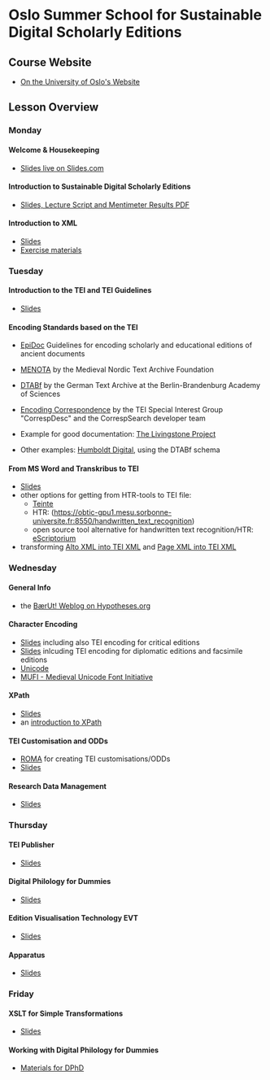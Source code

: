 # Oslo Summer School for Sustainable Digital Scholarly Editions

## Course Website

- [On the University of Oslo's Website](https://www.ub.uio.no/english/libraries/dsc/berut/events/workshops/2025-09-22-26_xml-summerschool.html)

## Lesson Overview

### Monday

#### Welcome & Housekeeping

- [Slides live on Slides.com](https://slides.com/annikarockenberger/oslo-summer-school_2025)

#### Introduction to Sustainable Digital Scholarly Editions

- [Slides, Lecture Script and Mentimeter Results PDF](https://zenodo.org/records/17177211)

#### Introduction to XML

- [Slides](2025-BaerUt-Markup_XML.pdf)
- [Exercise materials](https://raw.githubusercontent.com/emylonas/LIS542A-Sources/refs/heads/main/Week4-Validation/OxygenCorrections.xml)

### Tuesday

#### Introduction to the TEI and TEI Guidelines

- [Slides](2025-BaerUt-TEI.pdf)

#### Encoding Standards based on the TEI

- [EpiDoc](https://epidoc.stoa.org/) Guidelines for encoding scholarly and educational editions of ancient documents
- [MENOTA](https://www.menota.org/EN_forside.xhtml) by the Medieval Nordic Text Archive Foundation
- [DTABf](https://www.deutschestextarchiv.de/doku/basisformat/introduction_en.html) by the German Text Archive at the Berlin-Brandenburg Academy of Sciences
- [Encoding Correspondence](https://encoding-correspondence.bbaw.de/v1/) by the TEI Special Interest Group "CorrespDesc" and the CorrespSearch developer team

- Example for good documentation: [The Livingstone Project](https://livingstoneonline.org/)

- Other examples: [Humboldt Digital](https://edition-humboldt.de/?&l=en), using the DTABf schema

#### From MS Word and Transkribus to TEI

- [Slides](word-to-tei.pdf)
- other options for getting from HTR-tools to TEI file:
    - [Teinte](https://obtic.huma-num.fr/teinte/)
    - HTR: (https://obtic-gpu1.mesu.sorbonne-universite.fr:8550/handwritten_text_recognition)
    - open source tool alternative for handwritten text recognition/HTR: [eScriptorium](https://obtic-gpu1.mesu.sorbonne-universite.fr:8501/)
- transforming [Alto XML into TEI XML](https://github.com/TEI4HTR/alto2tei) and [Page XML into TEI XML](https://github.com/TEI4HTR/page2tei)

### Wednesday

#### General Info

- the [BærUt! Weblog on Hypotheses.org](https://dsenetwork.hypotheses.org/)

#### Character Encoding

- [Slides](2025-09-24_TEI-critical-editions.pdf) including also TEI encoding for critical editions
- [Slides](2025-09-24_TEI-digital-facsimiles-diplomatic-editions.pdf) inlcuding TEI encoding for diplomatic editions and facsimile editions
- [Unicode](https://home.unicode.org/)
- [MUFI - Medieval Unicode Font Initiative](https://www.mufi.info/q.php?p=mufi)

#### XPath

- [Slides](2025-BaerUT-XPath.pdf)
- an [introduction to XPath](http://dh.obdurodon.org/introduction-xpath.xhtml)

#### TEI Customisation and ODDs

- [ROMA](https://romabeta.tei-c.org/) for creating TEI customisations/ODDs
- [Slides](2025-09-24_Customizing-Documenting-ODD.pdf)

#### Research Data Management

- [Slides](2025-09-24_DMP-DataverseNO.pdf)

### Thursday

#### TEI Publisher

- [Slides](2025-09-25_Creating-Websites-with-TEIPublisher.pdf)

#### Digital Philology for Dummies

- [Slides](2025-09-25_Digital-Philology-for-Dummies.pdf)

#### Edition Visualisation Technology EVT

- [Slides](2025-09-25_EVT-introduction.pdf)

#### Apparatus

- [Slides](2025-09-25_apparatus_igntp_tei.pdf)

### Friday

#### XSLT for Simple Transformations

- [Slides](2025-BaerUt-XSLT.pdf)

#### Working with Digital Philology for Dummies

- [Materials for DPhD](materiali)
